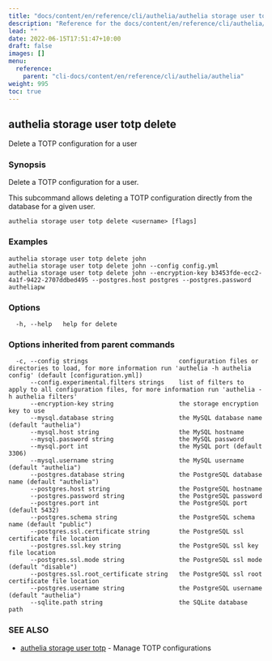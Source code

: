 ```yaml
---
title: "docs/content/en/reference/cli/authelia/authelia storage user totp delete"
description: "Reference for the docs/content/en/reference/cli/authelia/authelia storage user totp delete command."
lead: ""
date: 2022-06-15T17:51:47+10:00
draft: false
images: []
menu:
  reference:
    parent: "cli-docs/content/en/reference/cli/authelia/authelia"
weight: 995
toc: true
---
```


## authelia storage user totp delete

Delete a TOTP configuration for a user

### Synopsis

Delete a TOTP configuration for a user.

This subcommand allows deleting a TOTP configuration directly from the database for a given user.

```
authelia storage user totp delete <username> [flags]
```

### Examples

```
authelia storage user totp delete john
authelia storage user totp delete john --config config.yml
authelia storage user totp delete john --encryption-key b3453fde-ecc2-4a1f-9422-2707ddbed495 --postgres.host postgres --postgres.password autheliapw
```

### Options

```
  -h, --help   help for delete
```

### Options inherited from parent commands

```
  -c, --config strings                         configuration files or directories to load, for more information run 'authelia -h authelia config' (default [configuration.yml])
      --config.experimental.filters strings    list of filters to apply to all configuration files, for more information run 'authelia -h authelia filters'
      --encryption-key string                  the storage encryption key to use
      --mysql.database string                  the MySQL database name (default "authelia")
      --mysql.host string                      the MySQL hostname
      --mysql.password string                  the MySQL password
      --mysql.port int                         the MySQL port (default 3306)
      --mysql.username string                  the MySQL username (default "authelia")
      --postgres.database string               the PostgreSQL database name (default "authelia")
      --postgres.host string                   the PostgreSQL hostname
      --postgres.password string               the PostgreSQL password
      --postgres.port int                      the PostgreSQL port (default 5432)
      --postgres.schema string                 the PostgreSQL schema name (default "public")
      --postgres.ssl.certificate string        the PostgreSQL ssl certificate file location
      --postgres.ssl.key string                the PostgreSQL ssl key file location
      --postgres.ssl.mode string               the PostgreSQL ssl mode (default "disable")
      --postgres.ssl.root_certificate string   the PostgreSQL ssl root certificate file location
      --postgres.username string               the PostgreSQL username (default "authelia")
      --sqlite.path string                     the SQLite database path
```

### SEE ALSO

* [authelia storage user totp](authelia_storage_user_totp.md)	 - Manage TOTP configurations

